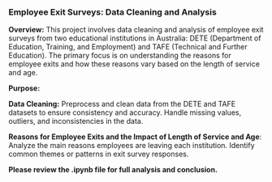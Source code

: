 ### Employee Exit Surveys: Data Cleaning and Analysis

**Overview:** This project involves data cleaning and analysis of employee exit surveys from two educational institutions in Australia: DETE (Department of Education, Training, and Employment) and TAFE (Technical and Further Education). The primary focus is on understanding the reasons for employee exits and how these reasons vary based on the length of service and age.

**Purpose:** 

**Data Cleaning:** Preprocess and clean data from the DETE and TAFE datasets to ensure consistency and accuracy. Handle missing values, outliers, and inconsistencies in the data.

**Reasons for Employee Exits and the Impact of Length of Service and Age**: Analyze the main reasons employees are leaving each institution. Identify common themes or patterns in exit survey responses.

__Please review the .ipynb file for full analysis and conclusion.__
